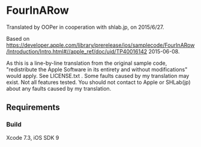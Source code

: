 # FourInARow

Translated by OOPer in cooperation with shlab.jp, on 2015/6/27.

Based on
<https://developer.apple.com/library/prerelease/ios/samplecode/FourInARow/Introduction/Intro.html#//apple_ref/doc/uid/TP40016142>
2015-06-08.

As this is a line-by-line translation from the original sample code, "redistribute the Apple Software in its entirety and without modifications" would apply. See LICENSE.txt .
Some faults caused by my translation may exist. Not all features tested.
You should not contact to Apple or SHLab(jp) about any faults caused by my translation.

## Requirements

### Build

Xcode 7.3, iOS SDK 9
